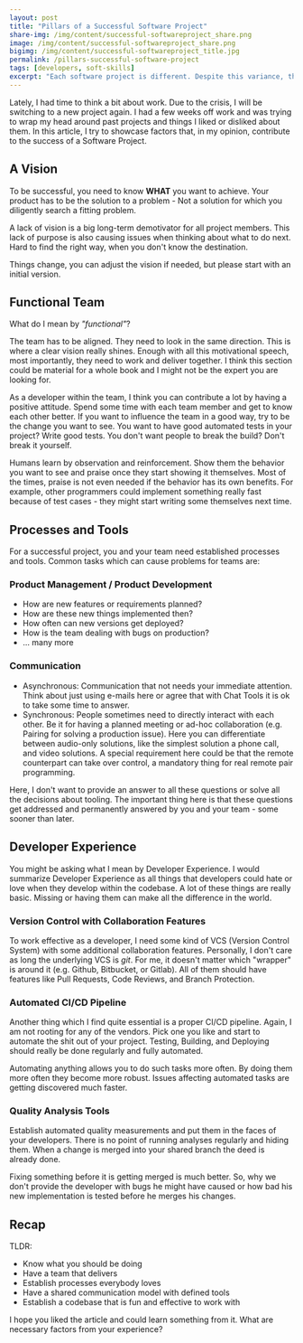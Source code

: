 ```yaml
---
layout: post
title: "Pillars of a Successful Software Project"
share-img: /img/content/successful-softwareproject_share.png
image: /img/content/successful-softwareproject_share.png
bigimg: /img/content/successful-softwareproject_title.jpg
permalink: /pillars-successful-software-project
tags: [developers, soft-skills]
excerpt: "Each software project is different. Despite this variance, there are still things that you as a Developer can contribute in the early days of a project. Your contribution might setup the project for success or at least make your work on it more fun."
---
```


Lately, I had time to think a bit about work.
Due to the crisis, I will be switching to a new project again. I had a few weeks off work and was trying to wrap my head around past projects and things I liked or disliked about them. In this article, I try to showcase factors that, in my opinion, contribute to the success of a Software Project.

## A Vision

To be successful, you need to know **WHAT** you want to achieve. Your product has to be the solution to a problem - Not a solution for which you diligently search a fitting problem.

A lack of vision is a big long-term demotivator for all project members. This lack of purpose is also causing issues when thinking about what to do next. Hard to find the right way, when you don't know the destination.

Things change, you can adjust the vision if needed, but please start with an initial version.

## Functional Team
What do I mean by *"functional"*?

The team has to be aligned. They need to look in the same direction. This is where a clear vision really shines.
Enough with all this motivational speech, most importantly, they need to work and deliver together. I think this section could be material for a whole book and I might not be the expert you are looking for.

As a developer within the team, I think you can contribute a lot by having a positive attitude. Spend some time with each team member and get to know each other better. If you want to influence the team in a good way, try to be the change you want to see. You want to have good automated tests in your project? Write good tests. You don't want people to break the build? Don't break it yourself. 

Humans learn by observation and reinforcement. Show them the behavior you want to see and praise once they start showing it themselves. Most of the times, praise is not even needed if the behavior has its own benefits.
For example, other programmers could implement something really fast because of test cases - they might start writing some themselves next time.

## Processes and Tools

For a successful project, you and your team need established processes and tools.
Common tasks which can cause problems for teams are:

### Product Management / Product Development
* How are new features or requirements planned?
* How are these new things implemented then?
* How often can new versions get deployed?
* How is the team dealing with bugs on production?
* ... many more

### Communication
* Asynchronous: Communication that not needs your immediate attention. Think about just using e-mails here or agree that with Chat Tools it is ok to take some time to answer.
* Synchronous: People sometimes need to directly interact with each other. Be it for having a planned meeting or ad-hoc collaboration (e.g. Pairing for solving a production issue). Here you can differentiate between audio-only solutions, like the simplest solution a phone call, and video solutions. A special requirement here could be that the remote counterpart can take over control, a mandatory thing for real remote pair programming.

Here, I don't want to provide an answer to all these questions or solve all the decisions about tooling. The important thing here is that these questions get addressed and permanently answered by you and your team - some sooner than later.

## Developer Experience

You might be asking what I mean by Developer Experience.
I would summarize Developer Experience as all things that developers could hate or love when they develop within the codebase.
A lot of these things are really basic. Missing or having them can make all the difference in the world.

### Version Control with Collaboration Features
To work effective as a developer, I need some kind of VCS (Version Control System) with some additional collaboration features.
Personally, I don't care as long the underlying VCS is *git*. For me, it doesn't matter which "wrapper" is around it (e.g. Github, Bitbucket, or Gitlab). All of them should have features like Pull Requests, Code Reviews, and Branch Protection.

### Automated CI/CD Pipeline
Another thing which I find quite essential is a proper CI/CD pipeline.
Again, I am not rooting for any of the vendors. Pick one you like and start to automate the shit out of your project.
Testing, Building, and Deploying should really be done regularly and fully automated.

Automating anything allows you to do such tasks more often. By doing them more often they become more robust.
Issues affecting automated tasks are getting discovered much faster.

### Quality Analysis Tools
Establish automated quality measurements and put them in the faces of your developers.
There is no point of running analyses regularly and hiding them. When a change is merged into your shared branch the deed is already done.

Fixing something before it is getting merged is much better. So, why we don't provide the developer with bugs he might have caused or how bad his new implementation is tested before he merges his changes.

## Recap

TLDR:

* Know what you should be doing
* Have a team that delivers
* Establish processes everybody loves
* Have a shared communication model with defined tools
* Establish a codebase that is fun and effective to work with

I hope you liked the article and could learn something from it.
What are necessary factors from your experience?